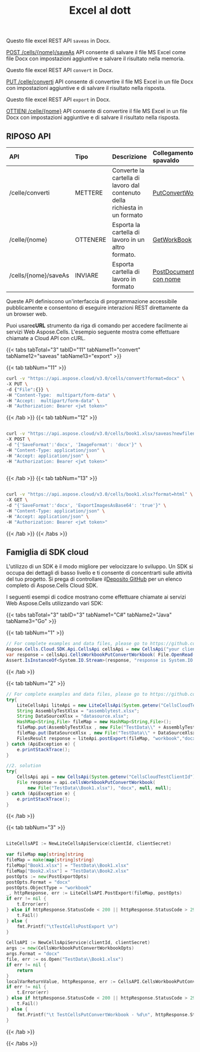 ﻿---
title: Excel al dott
second_title: Aspose.Cells Cloud Documen
linktitle: Excel al dott
type: docs
url: /it/convert/excel-to-docx/
aliases: [/convert-excel-file-to-docx-in-cloud/]
keywords: Convert excel files to docx files
description: Aspose.Cells Cloud REST API supporta la conversione di file excel in file docx. L'SDK supporta i tipi di linguaggi di sviluppo. Includono Android, C#, Go, Java, NodeJS, Perl, PHP, Python, Ruby e swift
weight: 90
---
Questo file excel REST API `saveas` in Docx.

[POST /cells/{nome}/saveAs](https://apireference.aspose.cloud/cells/#/SaveAs/PostDocumentSaveAs) API consente di salvare il file MS Excel come file Docx con impostazioni aggiuntive e salvare il risultato nella memoria.

Questo file excel REST API `convert` in Docx.

[PUT /celle/converti](https://apireference.aspose.cloud/cells/#/Workbook/PutConvertWorkBook) API consente di convertire il file MS Excel in un file Docx con impostazioni aggiuntive e di salvare il risultato nella risposta.

Questo file excel REST API `export` in Docx.

[OTTIENI /celle/{nome}](https://apireference.aspose.cloud/cells/#/Workbook/GetWorkBook  ) API consente di convertire il file MS Excel in un file Docx con impostazioni aggiuntive e di salvare il risultato nella risposta.

## RIPOSO API

|**API**|**Tipo**|**Descrizione**|**Collegamento spavaldo**|
|:- |:- |:- |:- |
|/celle/converti|METTERE|Converte la cartella di lavoro dal contenuto della richiesta in un formato|[PutConvertWorkBook](https://apireference.aspose.cloud/cells/#/Workbook/PutConvertWorkBook)|
|/celle/{nome}|OTTENERE|Esporta la cartella di lavoro in un altro formato.|[GetWorkBook](https://apireference.aspose.cloud/cells/#/Workbook/GetWorkBook)|
|/cells/{nome}/saveAs|INVIARE|Esporta cartella di lavoro in formato|[PostDocumentoSalva con nome](https://apireference.aspose.cloud/cells/#/SaveAs/PostDocumentSaveAs)|



Queste API definiscono un'interfaccia di programmazione accessibile pubblicamente e consentono di eseguire interazioni REST direttamente da un browser web.

 Puoi usare**cURL** strumento da riga di comando per accedere facilmente ai servizi Web Aspose.Cells. L'esempio seguente mostra come effettuare chiamate a Cloud API con cURL.


{{< tabs tabTotal="3" tabID="11" tabName11="convert" tabName12="saveas" tabName13="export" >}}

{{< tab tabNum="11" >}}

```bash
curl -v "https://api.aspose.cloud/v3.0/cells/convert?format=docx" \
-X PUT \
-d {"File":{}} \
-H "Content-Type:  multipart/form-data" \
-H "Accept:  multipart/form-data" \
-H "Authorization: Bearer <jwt token>"

```

{{< /tab >}}
{{< tab tabNum="12" >}}

```bash

curl -v "https://api.aspose.cloud/v3.0/cells/book1.xlsx/saveas?newfilename=book1.docx" \
-X POST \
-d "{'SaveFormat':'docx', 'ImageFormat': 'docx'}" \
-H "Content-Type: application/json" \
-H "Accept: application/json" \
-H "Authorization: Bearer <jwt token>"
 
```

{{< /tab >}}
{{< tab tabNum="13" >}}

```bash

curl -v "https://api.aspose.cloud/v3.0/cells/book1.xlsx?format=html" \
-X GET \
-d "{'SaveFormat':'docx', 'ExportImagesAsBase64': 'true'}" \
-H "Content-Type: application/json" \
-H "Accept: application/json" \
-H "Authorization: Bearer <jwt token>"


```

{{< /tab >}}
{{< /tabs >}}

## Famiglia di SDK cloud

 L'utilizzo di un SDK è il modo migliore per velocizzare lo sviluppo. Un SDK si occupa dei dettagli di basso livello e ti consente di concentrarti sulle attività del tuo progetto. Si prega di controllare il[Deposito GitHub](https://github.com/aspose-cells-cloud) per un elenco completo di Aspose.Cells Cloud SDK.

I seguenti esempi di codice mostrano come effettuare chiamate ai servizi Web Aspose.Cells utilizzando vari SDK:



{{< tabs tabTotal="3" tabID="3" tabName1="C#" tabName2="Java" tabName3="Go" >}}

{{< tab tabNum="1" >}}

```csharp
// For complete examples and data files, please go to https://github.com/aspose-cells-cloud/aspose-cells-cloud-dotnet/
Aspose.Cells.Cloud.SDK.Api.CellsApi cellsApi = new CellsApi("your client id", "your client secret");
var response = cellsApi.CellsWorkbookPutConvertWorkbook( File.OpenRead(@".\TestData\datasource.xlsx"), "docx", null, null);
Assert.IsInstanceOf<System.IO.Stream>(response, "response is System.IO.Stream");

```

{{< /tab >}}

{{< tab tabNum="2" >}}

```java
// For complete examples and data files, please go to https://github.com/aspose-cells-cloud/aspose-cells-cloud-java/
try{
    LiteCellsApi liteApi = new LiteCellsApi(System.getenv("CellsCloudTestClientId"),System.getenv("CellsCloudTestClientSecret"));
    String AssemblyTestXlsx = "assemblytest.xlsx";
    String DataSourceXlsx = "datasource.xlsx";
    HashMap<String,File> fileMap = new HashMap<String,File>();
    fileMap.put(AssemblyTestXlsx , new File("TestData\\" + AssemblyTestXlsx));
    fileMap.put(DataSourceXlsx , new File("TestData\\" + DataSourceXlsx) );
    FilesResult response = liteApi.postExport(fileMap, "workbook","docx");
} catch (ApiException e) {
    e.printStackTrace();
}		

//2. solution
try{
    CellsApi api = new CellsApi(System.getenv("CellsCloudTestClientId"),System.getenv("CellsCloudTestClientSecret"));
    File response = api.cellsWorkbookPutConvertWorkbook(
        new File("TestData\\Book1.xlsx"), "docx", null, null);
} catch (ApiException e) {
    e.printStackTrace();
}	

```
{{< /tab >}}

{{< tab tabNum="3" >}}

```go

LiteCellsAPI := NewLiteCellsApiService(clientId, clientSecret)

var fileMap map[string]string
fileMap = make(map[string]string)
fileMap["Book1.xlsx"] = "TestData\\Book1.xlsx"
fileMap["Book2.xlsx"] = "TestData\\Book2.xlsx"
postOpts := new(PostExportOpts)
postOpts.Format = "docx"
postOpts.ObjectType = "workbook"
_, httpResponse, err := LiteCellsAPI.PostExport(fileMap, postOpts)
if err != nil {
	t.Error(err)
} else if httpResponse.StatusCode < 200 || httpResponse.StatusCode > 299 {
	t.Fail()
} else {
	fmt.Printf("\tTestCellsPostExport \n")
}

CellsAPI := NewCellsApiService(clientId, clientSecret)
args := new(CellsWorkbookPutConvertWorkbookOpts)
args.Format = "docx"
file, err := os.Open("TestData\\Book1.xlsx")
if err != nil {
	return
}
localVarReturnValue, httpResponse, err := CellsAPI.CellsWorkbookPutConvertWorkbook(file, args)
if err != nil {
	t.Error(err)
} else if httpResponse.StatusCode < 200 || httpResponse.StatusCode > 299 {
	t.Fail()
} else {
	fmt.Printf("\t TestCellsPutConvertWorkbook - %d\n", httpResponse.StatusCode)
}
```

{{< /tab >}}

{{< /tabs >}}
